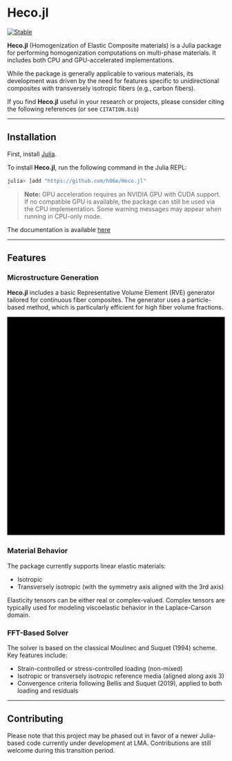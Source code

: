 
# Heco.jl

[![Stable](https://img.shields.io/badge/docs-stable-blue.svg)](https://h06e.github.io/Heco.jl/stable/)

**Heco.jl** (Homogenization of Elastic Composite materials) is a Julia package for performing homogenization computations on multi-phase materials. It includes both CPU and GPU-accelerated implementations.

While the package is generally applicable to various materials, its development was driven by the need for features specific to unidirectional composites with transversely isotropic fibers (e.g., carbon fibers).

If you find **Heco.jl** useful in your research or projects, please consider citing the following references (or see `CITATION.bib`)

---

## Installation

First, install [Julia](https://julialang.org/).

To install **Heco.jl**, run the following command in the Julia REPL:

```julia
julia> ]add "https://github.com/h06e/Heco.jl"
```

> **Note:** GPU acceleration requires an NVIDIA GPU with CUDA support. If no compatible GPU is available, the package can still be used via the CPU implementation. Some warning messages may appear when running in CPU-only mode.

The documentation is available [here](https://h06e.github.io/Heco.jl/stable/)

---

## Features

### Microstructure Generation

**Heco.jl** includes a basic Representative Volume Element (RVE) generator tailored for continuous fiber composites. The generator uses a particle-based method, which is particularly efficient for high fiber volume fractions.

![RVE Generation](ressources/rve_gen.gif)

### Material Behavior

The package currently supports linear elastic materials:
- Isotropic
- Transversely isotropic (with the symmetry axis aligned with the 3rd axis)

Elasticity tensors can be either real or complex-valued. Complex tensors are typically used for modeling viscoelastic behavior in the Laplace-Carson domain.

### FFT-Based Solver

The solver is based on the classical Moulinec and Suquet (1994) scheme. Key features include:
- Strain-controlled or stress-controlled loading (non-mixed)
- Isotropic or transversely isotropic reference media (aligned along axis 3)
- Convergence criteria following Bellis and Suquet (2019), applied to both loading and residuals

---

## Contributing

Please note that this project may be phased out in favor of a newer Julia-based code currently under development at LMA. Contributions are still welcome during this transition period.

